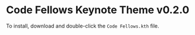 Code Fellows Keynote Theme v0.2.0
=================================

To install, download and double-click the `Code Fellows.kth` file.
